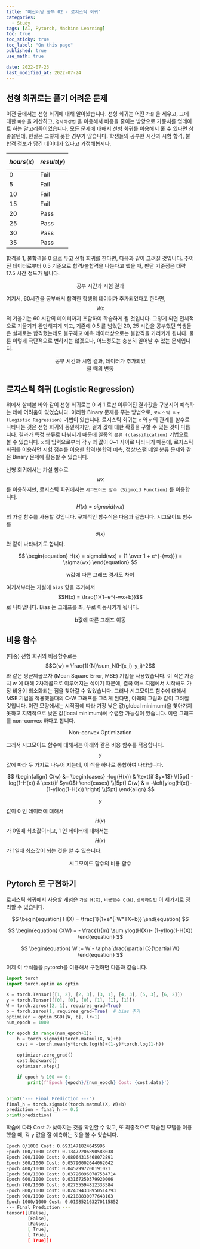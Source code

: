 ```yaml
---
title: "머신러닝 공부 02 - 로지스틱 회귀"
categories:
  - Study
tags: [AI, Pytorch, Machine Learning]
toc: true
toc_sticky: true
toc_label: "On this page"
published: true
use_math: true

date: 2022-07-23
last_modified_at: 2022-07-24
---
```


## 선형 회귀로는 풀기 어려운 문제
이전 글에서는 선형 회귀에 대해 알아봤습니다. 선형 회귀는 어떤 `가설` 을 세우고, 그에 대한 `비용` 을 계산하고, `경사하강법` 을 이용해서 비용을 줄이는 방향으로 가중치를 업데이트 하는 알고리즘이었습니다. 모든 문제에 대해서 선형 회귀를 이용해서 풀 수 있다면 참 좋을텐데, 현실은 그렇지 못한 경우가 많습니다. 학생들의 공부한 시간과 시험 합격, 불합격 정보가 담긴 데이터가 있다고 가정해봅시다.
    
|$$hours(x)$$|$$result(y)$$|
|------|-----|
|0|Fail|
|5|Fail|
|10|Fail|
|15|Fail|
|20|Pass|
|25|Pass|
|30|Pass|
|35|Pass|

합격을 1, 불합격을 0 으로 두고 선형 회귀를 한다면, 다음과 같이 그려질 것입니다. 주어진 데이터로부터 0.5 기준으로 합격/불합격을 나눈다고 했을 때, 판단 기준점은 대략 17.5 시간 정도가 됩니다.

<center>
<figure style="width:50%"> <img src="/Images/Study/mlstudy/mlstudy02-fig1.jpg" alt=""/>
<figcaption>공부 시간과 시험 결과</figcaption>
</figure>
</center>

여기서, 60시간을 공부해서 합격한 학생의 데이터가 추가되었다고 한다면, $$Wx$$ 의 기울기는 60 시간의 데이터까지 포함하여 학습하게 될 것입니다. 그렇게 되면 전체적으로 기울기가 완만해지게 되고, 기존에 0.5 를 넘었던 20, 25 시간을 공부했던 학생들은 실제로는 합격했는데도 불구하고 예측 데이터상으로는 불합격을 가리키게 됩니다. 물론 이렇게 극단적으로 변하지는 않겠으나, 어느정도는 충분히 일어날 수 있는 문제입니다.

<center>
<figure style="width:50%"> <img src="/Images/Study/mlstudy/mlstudy02-fig2.jpg" alt=""/>
<figcaption>공부 시간과 시험 결과, 데이터가 추가되었을 때의 변동 </figcaption>
</figure>
</center>

## 로지스틱 회귀 (Logistic Regression)
위에서 살펴본 바와 같이 선형 회귀로는 0 과 1 로만 이루어진 결과값을 구분지어 예측하는 데에 어려움이 있었습니다. 이러한 Binary 문제를 푸는 방법으로, `로지스틱 회귀 (Logistic Regression)` 기법이 있습니다. 로지스틱 회귀는 `x` 와 `y` 의 관계를 함수로 나타내는 것은 선형 회귀와 동일하지만, 결과 값에 대한 확률을 구할 수 있는 것이 다릅니다. 결과가 특정 분류로 나눠지기 때문에 일종의 `분류 (classification)` 기법으로 볼 수 있습니다. `x` 의 입력으로부터 각 `y` 의 값이 0~1 사이로 나타나기 때문에, 로지스틱 회귀를 이용하면 시험 점수를 이용한 합격/불합격 예측, 정상/스팸 메일 분류 문제와 같은 Binary 문제에 활용할 수 있습니다. 

선형 회귀에서는 가설 함수로 $$wx$$ 를 이용하지만, 로지스틱 회귀에서는 `시그모이드 함수 (Sigmoid Function)` 를 이용합니다. $$H(x) = sigmoid(wx)$$ 의 가설 함수를 사용할 것입니다. 구체적인 함수식은 다음과 같습니다. 시그모이드 함수를 $$ \sigma(x) $$ 와 같이 나타내기도 합니다. 

$$
\begin{equation}
H(x) = sigmoid(wx) = {1 \over 1 + e^{-(wx)}} = \sigma(wx)
\end{equation}
$$

<center>
<figure style="width:50%"> <img src="/Images/Study/mlstudy/2/sigmoid.jpg" alt=""/>
<figcaption> w값에 따른 그래프 경사도 차이 </figcaption>
</figure>
</center>

여기서부터는 가설에 `bias` 항을 추가해서 $$H(x) = \frac{1}{1+e^{-wx+b}}$$ 로 나타냅니다. Bias 는 그래프를 좌, 우로 이동시키게 됩니다.

<center>
<figure style="width:50%"> <img src="/Images/Study/mlstudy/2/sigmoid-bias.jpg" alt=""/>
<figcaption> b값에 따른 그래프 이동 </figcaption>
</figure>
</center>

## 비용 함수
(다중) 선형 회귀의 비용함수로는 $$C(w) = \frac{1}{N}\sum_N(H(x_i)-y_i)^2$$ 와 같은 평균제곱오차 (Mean Square Error, MSE) 기법을 사용했습니다. 이 식은 가중치 w 에 대해 2차제곱으로 이루어지는 식이기 때문에, 결국 어느 지점에서 시작해도 가장 비용이 최소화되는 점을 찾아갈 수 있었습니다.
그러나 시그모이드 함수에 대해서 MSE 기법을 적용했을때의 C-W 그래프를 그리게 된다면, 아래의 그림과 같이 그려질 것입니다. 이런 모양에서는 시작점에 따라 가장 낮은 값(global minimum)을 찾아가지 못하고 지역적으로 낮은 값(local minimum)에 수렴할 가능성이 있습니다. 이런 그래프를 non-convex 하다고 합니다.

<center>
<figure style="width:50%"> <img src="/Images/Study/mlstudy/2/nonconvex.jpg" alt=""/>
<figcaption> Non-convex Optimization </figcaption>
</figure>
</center>

그래서 시그모이드 함수에 대해서는 아래와 같은 비용 함수를 적용합니다. $$y$$ 값에 따라 두 가지로 나누어 지는데, 이 식을 하나로 통합하여 나타냅니다.

$$
\begin{align}
C(w) &= 
\begin{cases} -log(H(x)) & \text{if $y=1$} \\[5pt]
-log(1-H(x)) & \text{if $y=0$}
\end{cases} \\[5pt]
C(w) & = -\left[ylog(H(x))- (1-y)log(1-H(x)) \right] \\[5pt]
\end{align}
$$

$$y$$ 값이 0 인 데이터에 대해서 $$H(x)$$ 가 0일때 최소값이되고, 1 인 데이터에 대해서는 $$H(x)$$ 가 1일때 최소값이 되는 것을 알 수 있습니다.

<center>
<figure style="width:50%"> <img src="/Images/Study/mlstudy/2/sigmoid-cost.jpg" alt=""/>
<figcaption> 시그모이드 함수의 비용 함수 </figcaption>
</figure>
</center>

## Pytorch 로 구현하기
로지스틱 회귀에서 사용할 개념은 `가설 H(X)`, `비용함수 C(W)`, `경사하강법` 이 세가지로 정리할 수 있습니다.

$$
\begin{equation}
H(X) = \frac{1}{1+e^{-W^TX+b}}
\end{equation}
$$

$$
\begin{equation}
C(W) = - \frac{1}{m} \sum ylog(H(X))- (1-y)log(1-H(X))
\end{equation}
$$

$$
\begin{equation}
W := W - \alpha \frac{\partial C}{\partial W}
\end{equation}
$$

이제 이 수식들을 pytorch를 이용해서 구현하면 다음과 같습니다.

```python
import torch
import torch.optim as optim

X = torch.Tensor([[1, 2], [2, 3], [3, 1], [4, 3], [5, 3], [6, 2]])
y = torch.Tensor([[0], [0], [0], [1], [1], [1]])
W = torch.zeros((2, 1), requires_grad=True)
b = torch.zeros(1, requires_grad=True)  # bias 추가
optimizer = optim.SGD([W, b], lr=1)
num_epoch = 1000

for epoch in range(num_epoch+1):
    h = torch.sigmoid(torch.matmul(X, W)+b)
    cost = -torch.mean(y*torch.log(h)+(1-y)*torch.log(1-h))

    optimizer.zero_grad()
    cost.backward()
    optimizer.step()

    if epoch % 100 == 0:
        print(f'Epoch {epoch}/{num_epoch} Cost: {cost.data}')


print("--- Final Prediction ---")
final_h = torch.sigmoid(torch.matmul(X, W)+b)
prediction = final_h >= 0.5
print(prediction)
```

학습에 따라 Cost 가 낮아지는 것을 확인할 수 있고, 또 최종적으로 학습된 모델을 이용했을 때, 각 y 값을 잘 예측하는 것을 볼 수 있습니다.

```bash
Epoch 0/1000 Cost: 0.6931471824645996
Epoch 100/1000 Cost: 0.13472206890583038
Epoch 200/1000 Cost: 0.08064315468072891
Epoch 300/1000 Cost: 0.05790002644062042
Epoch 400/1000 Cost: 0.0452997200191021
Epoch 500/1000 Cost: 0.037260960787534714
Epoch 600/1000 Cost: 0.03167250379920006
Epoch 700/1000 Cost: 0.02755594812333584
Epoch 800/1000 Cost: 0.024394338950514793
Epoch 900/1000 Cost: 0.02188830077648163
Epoch 1000/1000 Cost: 0.019852163270115852
--- Final Prediction ---
tensor([[False],
        [False],
        [False],
        [ True],
        [ True],
        [ True]])
```